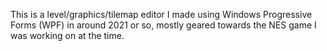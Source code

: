 This is a level/graphics/tilemap editor I made using Windows Progressive Forms (WPF) in around 2021 or so, mostly geared towards the NES game I was working on at the time.
